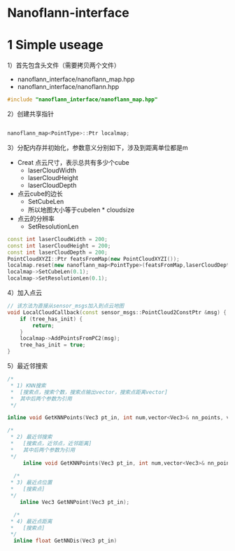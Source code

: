 # Nanoflann-interface

# 1 Simple useage

1）首先包含头文件（需要拷贝两个文件）

* nanoflann_interface/nanoflann_map.hpp
* nanoflann_interface/nanoflann.hpp

```c++
#include "nanoflann_interface/nanoflann_map.hpp"
```

2）创建共享指针

```c++

nanoflann_map<PointType>::Ptr localmap;
```

3）分配内存并初始化，参数意义分别如下，涉及到距离单位都是m

* Creat 点云尺寸，表示总共有多少个cube
  * laserCloudWidth
  * laserCloudHeight
  * laserCloudDepth
* 点云cube的边长
  * SetCubeLen
  * 所以地图大小等于cubelen * cloudsize
* 点云的分辨率
  * SetResolutionLen

```cpp
const int laserCloudWidth = 200;
const int laserCloudHeight = 200;
const int laserCloudDepth = 200;
PointCloudXYZI::Ptr featsFromMap(new PointCloudXYZI());
localmap.reset(new nanoflann_map<PointType>(featsFromMap,laserCloudDepth,laserCloudWidth,laserCloudHeight));
localmap->SetCubeLen(0.1);
localmap->SetResolutionLen(0.1);
```

4）加入点云

```cpp
// 该方法为直接从sensor_msgs加入到点云地图
void LocalCloudCallback(const sensor_msgs::PointCloud2ConstPtr &msg) {
    if (tree_has_init) {
        return;
    }
    localmap->AddPointsFromPC2(msg);
    tree_has_init = true;
}
```

5）最近邻搜索

```cpp
/*
 * 1) KNN搜索
 *	[搜索点，搜索个数，搜索点输出vector，搜索点距离vector] 
 *	其中后两个参数为引用
 */

inline void GetKNNPoints(Vec3 pt_in, int num,vector<Vec3>& nn_points, vector<float>& nn_dis)

/*
 * 2) 最近邻搜索
 *	 [搜索点，近邻点，近邻距离] 
 *	 其中后两个参数为引用
 */    
     inline void GetKNNPoints(Vec3 pt_in, int num,vector<Vec3>& nn_points, vector<float>& nn_dis)
    
  /*
 * 3) 最近点位置
 *	 [搜索点] 
 */ 
    inline Vec3 GetNNPoint(Vec3 pt_in);

  /*
 * 4) 最近点距离
 *	 [搜索点] 
 */ 
  inline float GetNNDis(Vec3 pt_in)
```

